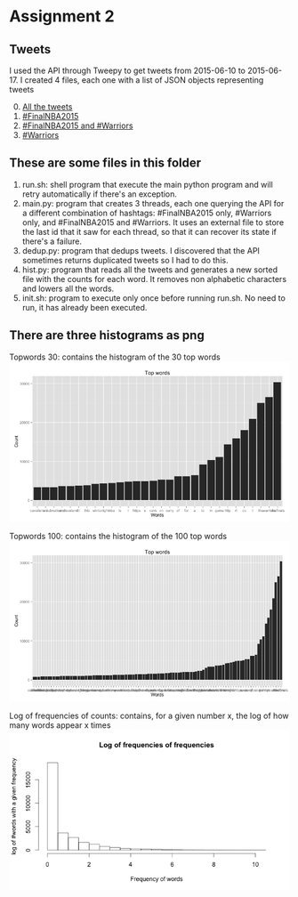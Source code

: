 # Assignment 2 #

## Tweets ##
I used the API through Tweepy to get tweets from 2015-06-10 to 2015-06-17. I created 4 files, each one with a list of JSON objects representing tweets

 0. [All the tweets](https://s3-us-west-2.amazonaws.com/assignment2-walter/final_combined)
 1. [#FinalNBA2015](https://s3-us-west-2.amazonaws.com/assignment2-walter/final_nba)
 2. [#FinalNBA2015 and #Warriors](https://s3-us-west-2.amazonaws.com/assignment2-walter/final_nba_and_warriors)
 3. [#Warriors](https://s3-us-west-2.amazonaws.com/assignment2-walter/final_warriors)

## These are some files in this folder ##
 
 1. run.sh: shell program that execute the main python program and will retry automatically if there's an exception.
 2. main.py: program that creates 3 threads, each one querying the API for a different combination of hashtags: #FinalNBA2015 only, #Warriors only, and #FinalNBA2015 and #Warriors. It uses an external file to store the last id that it saw for each thread, so that it can recover its state if there's a failure.
 3. dedup.py: program that dedups tweets. I discovered that the API sometimes returns duplicated tweets so I had to do this.
 4. hist.py: program that reads all the tweets and generates a new sorted file with the counts for each word. It removes non alphabetic characters and lowers all the words.
 5. init.sh: program to execute only once before running run.sh. No need to run, it has already been executed.

## There are three histograms as png ##
 Topwords 30: contains the histogram of the 30 top words
 ![topwords](top_words.png)

 Topwords 100: contains the histogram of the 100 top words
 ![topwords](top100.png)

 Log of frequencies of counts: contains, for a given number x, the log of how many words appear x times
 ![log](log_freq.png)

